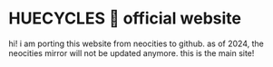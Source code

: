 # HUECYCLES 🌈 official website

hi! i am porting this website from neocities to github.
as of 2024, the neocities mirror will not be updated anymore. this is the main site!
